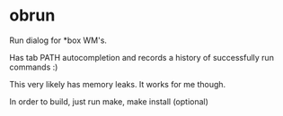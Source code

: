 obrun
=====

Run dialog for *box WM's. 

Has tab PATH autocompletion and records a history of successfully run commands :)

This very likely has memory leaks. It works for me though.

In order to build, just run make, make install (optional)

